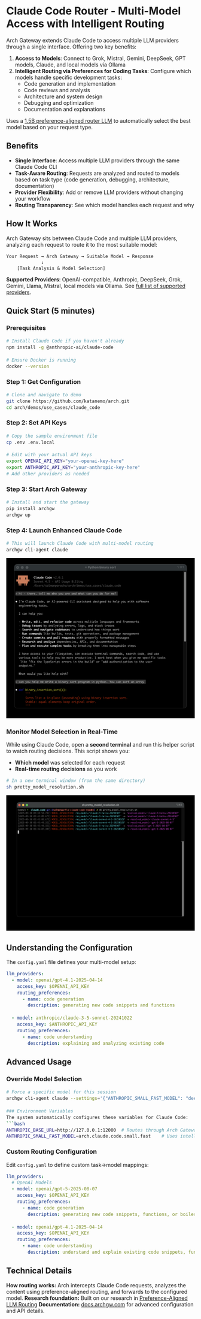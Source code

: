 # Claude Code Router - Multi-Model Access with Intelligent Routing

Arch Gateway extends Claude Code to access multiple LLM providers through a single interface. Offering two key benefits:

1. **Access to Models**: Connect to Grok, Mistral, Gemini, DeepSeek, GPT models, Claude, and local models via Ollama
2. **Intelligent Routing via Preferences for Coding Tasks**: Configure which models handle specific development tasks:
   - Code generation and implementation
   - Code reviews and analysis
   - Architecture and system design
   - Debugging and optimization
   - Documentation and explanations

Uses a [1.5B preference-aligned router LLM](https://arxiv.org/abs/2506.16655) to automatically select the best model based on your request type.

## Benefits

- **Single Interface**: Access multiple LLM providers through the same Claude Code CLI
- **Task-Aware Routing**: Requests are analyzed and routed to models based on task type (code generation, debugging, architecture, documentation)
- **Provider Flexibility**: Add or remove LLM providers without changing your workflow
- **Routing Transparency**: See which model handles each request and why

## How It Works

Arch Gateway sits between Claude Code and multiple LLM providers, analyzing each request to route it to the most suitable model:

```
Your Request → Arch Gateway → Suitable Model → Response
             ↓
    [Task Analysis & Model Selection]
```

**Supported Providers**: OpenAI-compatible, Anthropic, DeepSeek, Grok, Gemini, Llama, Mistral, local models via Ollama. See [full list of supported providers](https://docs.archgw.com/concepts/llm_providers/supported_providers.html).


## Quick Start (5 minutes)

### Prerequisites
```bash
# Install Claude Code if you haven't already
npm install -g @anthropic-ai/claude-code

# Ensure Docker is running
docker --version
```

### Step 1: Get Configuration
```bash
# Clone and navigate to demo
git clone https://github.com/katanemo/arch.git
cd arch/demos/use_cases/claude_code
```

### Step 2: Set API Keys
```bash
# Copy the sample environment file
cp .env .env.local

# Edit with your actual API keys
export OPENAI_API_KEY="your-openai-key-here"
export ANTHROPIC_API_KEY="your-anthropic-key-here"
# Add other providers as needed
```

### Step 3: Start Arch Gateway
```bash
# Install and start the gateway
pip install archgw
archgw up
```

### Step 4: Launch Enhanced Claude Code
```bash
# This will launch Claude Code with multi-model routing
archgw cli-agent claude
```
![claude code](claude_code.png)

### Monitor Model Selection in Real-Time

While using Claude Code, open a **second terminal** and run this helper script to watch routing decisions. This script shows you:
- **Which model** was selected for each request
- **Real-time routing decisions** as you work

```bash
# In a new terminal window (from the same directory)
sh pretty_model_resolution.sh
```
![model_selection](model_selection.png)

## Understanding the Configuration

The `config.yaml` file defines your multi-model setup:

```yaml
llm_providers:
  - model: openai/gpt-4.1-2025-04-14
    access_key: $OPENAI_API_KEY
    routing_preferences:
      - name: code generation
        description: generating new code snippets and functions

  - model: anthropic/claude-3-5-sonnet-20241022
    access_key: $ANTHROPIC_API_KEY
    routing_preferences:
      - name: code understanding
        description: explaining and analyzing existing code
```

## Advanced Usage

### Override Model Selection
```bash
# Force a specific model for this session
archgw cli-agent claude --settings='{"ANTHROPIC_SMALL_FAST_MODEL": "deepseek-coder-v2"}'

### Environment Variables
The system automatically configures these variables for Claude Code:
```bash
ANTHROPIC_BASE_URL=http://127.0.0.1:12000  # Routes through Arch Gateway
ANTHROPIC_SMALL_FAST_MODEL=arch.claude.code.small.fast    # Uses intelligent alias
```

### Custom Routing Configuration
Edit `config.yaml` to define custom task→model mappings:

```yaml
llm_providers:
  # OpenAI Models
  - model: openai/gpt-5-2025-08-07
    access_key: $OPENAI_API_KEY
    routing_preferences:
      - name: code generation
        description: generating new code snippets, functions, or boilerplate based on user prompts or requirements

  - model: openai/gpt-4.1-2025-04-14
    access_key: $OPENAI_API_KEY
    routing_preferences:
      - name: code understanding
        description: understand and explain existing code snippets, functions, or libraries
```

## Technical Details

**How routing works:** Arch intercepts Claude Code requests, analyzes the content using preference-aligned routing, and forwards to the configured model.
**Research foundation:** Built on our research in [Preference-Aligned LLM Routing](https://arxiv.org/abs/2506.16655)
**Documentation:** [docs.archgw.com](https://docs.archgw.com) for advanced configuration and API details.
